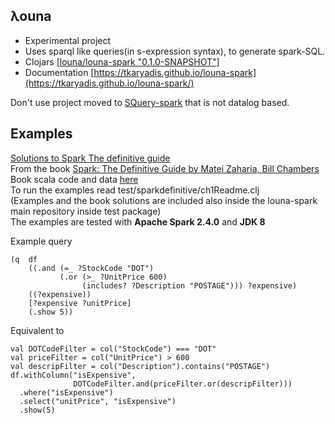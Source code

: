 ## λouna
- Experimental project
- Uses sparql like queries(in s-expression syntax), to generate spark-SQL.
- Clojars [[louna/louna-spark "0.1.0-SNAPSHOT"]](https://clojars.org/louna/louna-spark)  
- Documentation [https://tkaryadis.github.io/louna-spark](https://tkaryadis.github.io/louna-spark/)  

Don't use project moved to [SQuery-spark](https://github.com/tkaryadis/squery-spark) that is not datalog based.

## Examples
[Solutions to Spark The definitive guide](https://github.com/tkaryadis/louna-spark-def-guide)  
From the book [Spark: The Definitive Guide by Matei Zaharia, Bill Chambers](https://www.oreilly.com/library/view/spark-the-definitive/9781491912201/)  
Book scala code and data [here](https://github.com/databricks/Spark-The-Definitive-Guide)  
To run the examples read test/sparkdefinitive/ch1Readme.clj  
(Examples and the book solutions are included also inside the louna-spark main repository inside test package)    
The examples are tested with **Apache Spark 2.4.0** and **JDK 8**  

Example query

```
(q  df
    ((.and (=_ ?StockCode "DOT") 
           (.or (>_ ?UnitPrice 600)
                (includes? ?Description "POSTAGE"))) ?expensive)
    ((?expensive))
    [?expensive ?unitPrice]
    (.show 5))
```

Equivalent to
```
val DOTCodeFilter = col("StockCode") === "DOT"
val priceFilter = col("UnitPrice") > 600
val descripFilter = col("Description").contains("POSTAGE") 
df.withColumn("isExpensive", 
              DOTCodeFilter.and(priceFilter.or(descripFilter)))
  .where("isExpensive")
  .select("unitPrice", "isExpensive")
  .show(5) 
```
